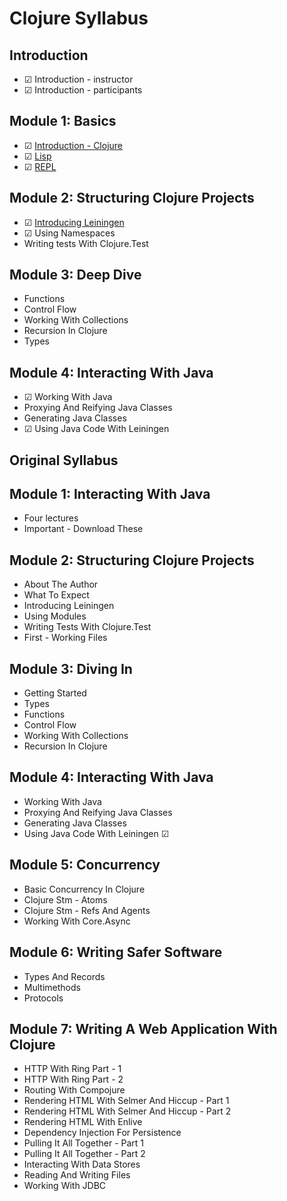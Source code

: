 # Clojure Syllabus

## Introduction
- &#x2611; Introduction - instructor
- &#x2611; Introduction - participants

## Module 1: Basics
- &#x2611; [Introduction - Clojure](/doc/1-clojure-introduction/1-why-clojure.md)
- &#x2611; [Lisp](/doc/1-clojure-introduction/2-lisp.md)
- &#x2611; [REPL](/doc/1-clojure-introduction/3-repl.md)

## Module 2: Structuring Clojure Projects
- &#x2611; [Introducing Leiningen](/doc/2-leiningen/1-lein-intro.md)
- &#x2611; Using Namespaces
- Writing tests With Clojure.Test

## Module 3: Deep Dive
- Functions
- Control Flow
- Working With Collections
- Recursion In Clojure
- Types

## Module 4: Interacting With Java
- &#x2611; Working With Java
- Proxying And Reifying Java Classes
- Generating Java Classes
- &#x2611; Using Java Code With Leiningen

Original Syllabus
-----------------

## Module 1: Interacting With Java
- Four lectures
- Important - Download These

## Module 2: Structuring Clojure Projects
- About The Author
- What To Expect
- Introducing Leiningen
- Using Modules
- Writing Tests With Clojure.Test
- First - Working Files

## Module 3: Diving In
- Getting Started
- Types
- Functions
- Control Flow
- Working With Collections
- Recursion In Clojure

## Module 4: Interacting With Java
- Working With Java
- Proxying And Reifying Java Classes
- Generating Java Classes
- Using Java Code With Leiningen &#x2611;

## Module 5: Concurrency
- Basic Concurrency In Clojure
- Clojure Stm - Atoms
- Clojure Stm - Refs And Agents
- Working With Core.Async

## Module 6: Writing Safer Software
- Types And Records
- Multimethods
- Protocols

## Module 7: Writing A Web Application With Clojure
- HTTP With Ring Part - 1
- HTTP With Ring Part - 2
- Routing With Compojure
- Rendering HTML With Selmer And Hiccup - Part 1
- Rendering HTML With Selmer And Hiccup - Part 2
- Rendering HTML With Enlive
- Dependency Injection For Persistence
- Pulling It All Together - Part 1
- Pulling It All Together - Part 2
- Interacting With Data Stores
- Reading And Writing Files
- Working With JDBC
